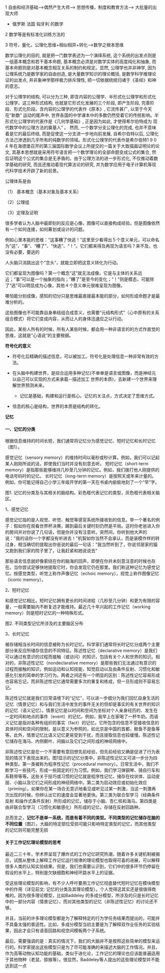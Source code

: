 1 自由和经济基础-->偶然产生大师--> 思想传播，制度和教育方法--> 大批量的出现大师

+ 俄罗斯 法国 匈牙利 的数学

2 数学等是有标准化训练方法的

3 符号，量化，公理化思维+相似相异+转化-->数学之根本思维

数学公理化的目的, 就是把一门数学表述为一个演绎系统, 这个系统的出发点则是一组基本概念和若干基本命题, 基本概念必须是对数学实体的高度纯化和抽象, 而基本命题则是对基本概念相互关系的制约和规定。显然, 公理学也并非神学, 因为公理系统乃是数学家的自由创造, 是大量数学知识的理论概括, 是数学科学推理论证的出发点, 并非象神学那样极力排斥理性, 把一切依据统统归诸于《圣经》和神的意志。

对于公理学的结构, 可以分为三种, 即含内容的公理学、半形式化公理学和形式化公理学。这三种形式结构, 也就是它形式化发展的三个阶段, 即产生阶段, 完善阶段、形式化阶段。含内容的公理学的代表作《原本》, 它流传甚广, 以至于今天在“新数” 运动的尾声中, 世界各国的中学课本中的多数仍然受着它的传统影响。半形式化公理学的代表作是《几何学基础》, 正是因为如此, 才使得希尔伯特成为 现代数学中的公理方法的奠基人” 。 然而, 一个数学分支公理化的完成, 也并不意味着是它的最后终结, 而是促使这一分支进一步地向前发展, 自希尔伯特以后, 公理化方法己渗透到几乎所有的纯数学的领域。形式化公理学的代表作是希尔伯特1 9 0 4 年在海德堡召开的第三届国际数学会议上所提交的一篇关于大致描画证明论的论文, 其基本思想就是采用符号语言把一个数学理论的全部命题变成公式的集合, 然后证明这个公式的集合是无矛盾的。由于公理方法的进一步形式化, 不仅推动着数学基础的研究, 而且还推动着现代算法论的研究, 并为数学应用于电子计算机等现代科学技术开辟了新的前景。

 公理体系是由

（1） 基本概念（基本对象及基本关系）

（2）公理组

（3）定理及证明


很多学者认为人脑中最即刻的反应是心像，图像可以直接构成经验。但是图像依然有一个如何连接，如何筹划或设计的问题。

例如心里本能的思维：“这事糟了快逃！”这里至少看得出５个意义单元，可以命名为“这”、“事”、“糟了”、“快逃”、“！”。它们都来得及再现为语言吗？来不及，也没有必要，要逃的

人头脑只消跳出这个“念头”，就能立即把这意义转化为行动。

它们都呈现为图像吗？第一个概念“这”就无法成像，它是与主体的关系远近；“事”可以是一个抽象的指向；“糟了”是至今的变化；“！”则是模态，可能除了“逃”可以明显成为心像，其他４个意义单元很难呈现为图像。

哪怕能分别成像，感知的切分只是思维最直接最本能的部分，如何形成命题才是最难分析的。

这些图像也不可能靠自身串结组合成意义，也需要“元结构形式”（心中原有的关系组合模式）将它们变成内容，从而让人的身体迅速应之以行动。

因此，某些人所有的时候，所有人某些时候，都会用一种非语言的的方式作直觉的思维，这就是“心语说”的主要根据。

**符号化的意义**

+ 符号化后精确的描述信息，可以被加工。符号化是处理信息一种非常有效的方法。

+ 在头脑中构建世界，是综合运用多种记忆(不单单是语言或图像，而是神经元以自己可以实现的方式来承载--描述加工 世界的本质)，去新建一个世界来理解世界预测未来。
   + 记忆是基础，构建和运行是核心。记忆的关注点，方式决定了思维方式。

+ 信息的核心是结构，世界的本质是结构的转化。


**记忆**

#### 一、记忆的分类

根据信息维持的时间长短，我们通常将记忆分为感觉记忆、短时记忆和长时记忆（图1）。

感觉记忆（sensory memory）的维持时间以毫秒或秒计算。例如，我们可以记起某人刚刚所说的话，即使我们当时并没有刻意去听。
短时记忆（short-term memory）是指那些能够维持几秒至几分钟的记忆。例如，我们拨打他人刚提供的电话号码时的记忆。
长时记忆（long-term memory）是按照天或年来计量的。例如，你可能记得自己小学三年级开学的第一天在书桌内偷偷地刻了一个“早”字。


图1. 记忆的分类及与其相关的脑结构。彩色框代表记忆的类型，灰色框代表相关脑区。

1、感觉记忆

感觉记忆指的是人视觉、听觉、触觉等感官系统所接收到的信息。举一个著名的例子：假如你在观看世界杯决赛，踢到最后关键时刻仍然是平局。这时你老爸进入你的房间并对你说了几句话，但是你并没有注意听。突然间，你听到他大声的说："我的话你一个字都没有听进去！"机智如你当然不会承认，而是装模作样的转过身，相当确切的提取出你爸说的最后一句话："我当然听到了，你说邻居家的猫又跑到我们家的院子里了，让我赶紧和她说说去”

那些语言信息就好像萦绕在你的脑海的回声，即使在你并未刻意注意的时候也存在。当你尝试足够快地提取它时，你会发现它仍在那里。我们称这种记忆为感觉记忆。按感觉类型，听觉上称作声像记忆（echoic memory），视觉上称作图像记忆（iconic memory）。

2、短时记忆

和感觉记忆相比，短时记忆拥有更长的时间进程（几秒至几分钟）和更为有限的容量，一般需要脑内不断复述才能维持。最近几十年兴起的工作记忆（working memory）则是短时记忆的一种特殊形式。


图2. 不同类型记忆所涉及的主要脑区分布

3、长时记忆

被存储相当长时间的信息被称为长时记忆。科学家们通常将长时记忆分成两个主要部分来反应所储存信息的不同特征。陈述性记忆（declarative memory）是我们可以通过有意识的过程而接触（或访问）的知识，包括有关个人和世界的知识。相对的，非陈述性记忆（nondeclarative memory）是那些我们无法通过有意识的过程而接触的知识，例如运动和认知技能，知觉启动以及由条件反射、习惯化和敏感化引发的简单的学习行为。两者之间还有一个明显的区别：陈述性记忆容易形成也容易忘记，而非陈述性记忆通常需要多次的重复和练成，但一旦形成则不容易忘记。

陈述性记忆就是我们日常语境下的“记忆”，可以进一步细分为我们回忆自身生活的记忆（情景记忆）和与我们生活中发生的事件无关的但却是事实的有关世界的知识的记忆（语义记忆）。情景记忆是以时间和空间为坐标对个人亲身经历的、发生在一定时间和地点的事件（event）的记忆。例如，我早上在家喝了一杯牛奶。而语义记忆是指对各种有组织的事实（fact）的记忆，它所包含的信息不受接收信息的具体时间和空间的限制，是以意义为参照的，如北京是中国的首都，鲸鱼不是鱼等等。此外，情景记忆比语义记忆更易受到干扰，而且提取信息也较缓慢。陈述性记忆储存在海马、内侧颞叶、间脑以及它们之间形成的神经网络中。

非陈述性记忆是在一个不需要有意回想先前经验，但先前经验又确是促进了行为表现的情况下表现出来的。图1显示的记忆分类中，非陈述性记忆又可进一步分为四种类型。第一类被称为程序性记忆（procedural memory）。日常生活中，我们不断学习一些技巧，形成一些固定的行为习惯。例如，我们学习弹钢琴、骑自行车和系鞋带等等。这些关于技巧或习惯的记忆就是程序性记忆，储存在纹状体、运动皮层、小脑以及它们之间形成的神经网络中。第二类为启动效应或初始化效应（priming）。如果你在某一场合无意识地看见或听见过某一刺激，当这一刺激再次出现的时候，你辨认出它的速度会显著地更快。第三类为联合型学习（经典条件反射 和操作式条件反射）所形成的记忆，储存于小脑、杏仁核和海马。第四类是由非联合型学习（习惯化和敏感化）所形成的记忆，存储在反射回路种。

总而言之，**记忆不是单一系统，而是有着不同的类型。不同类型的记忆储存在脑的不同位置**（图2）。大脑的特定部位受损可能只影响特定类型的记忆，而其他类型的记忆则可能完整无损


#### 关于工作记忆理论模型的思考

最近二三十年，学术界呈现了爆炸式的工作记忆研究热潮，随着许多关键机制被揭示，试图从整体上解释工作记忆运行规律的理论模型也取得可喜的进展，可以解释很多人类的认知实验结果。但是，我们也需要认识到，它们中的很多环节仍停留在假设的水平上，特别是欠缺细胞和神经环路水平上的证据。

受这些理论模型的影响，有不少人呼吁要用工作记忆彻底替代短时记忆在模块模型中的作用（详见前文: 记忆的分类及其理论模型）。个人觉得这其实还是很值得商榷的。因为很多理论模型，比如Baddeley 的多成分模型，所涉及的只是长时记忆中的一部分内容（情景记忆），而对其他类型的记忆（非陈述性记忆）的讨论还不够。

并且，当前的许多理论模型都是为了解释特定的行为学任务结果而提出的，可能并不具备太强的普适性。比如，多成分模型当初主要是为了解释双作业任务的实验结果，因此才会只有语音回路和视空间模板两个子系统。

最后，需要强调的是：真实的情况下，我们的大脑并不是按照这些简单的模型来运行的。科学家提出这些模型只是为了尽可能准确的来描述大脑的工作情况。并且，作为高等动物认知功能的基础，类似于进化论，工作记忆的理论也应该能普遍适用于其他物种（老鼠、猕猴等）。很显然，Baddeley等人提出的这些理论模型并不能达到这一点

